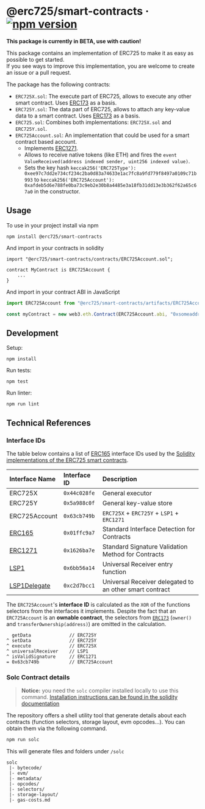 # @erc725/smart-contracts &middot; [![npm version](https://img.shields.io/npm/v/@erc725/smart-contracts.svg?style=flat)](https://www.npmjs.com/package/@erc725/smart-contracts)


**This package is currently in BETA, use with caution!**

This package contains an implementation of ERC725 to make it as easy as possible to get started.\
If you see ways to improve this implementation, you are welcome to create an issue or a pull request.

The package has the following contracts:

- `ERC725X.sol`: The execute part of ERC725, allows to execute any other smart contract. Uses [ERC173](https://eips.ethereum.org/EIPS/eip-173) as a basis.
- `ERC725Y.sol`: The data part of ERC725, allows to attach any key-value data to a smart contract. Uses [ERC173](https://eips.ethereum.org/EIPS/eip-173) as a basis.
- `ERC725.sol`: Combines both implementations: `ERC725X.sol` and `ERC725Y.sol`.
- `ERC725Account.sol`: An implementation that could be used for a smart contract based account.
  - Implements [ERC1271](https://github.com/ethereum/EIPs/blob/master/EIPS/eip-1271.md).
  - Allows to receive native tokens (like ETH) and fires the `event ValueReceived(address indexed sender, uint256 indexed value)`.
  - Sets the key hash `keccak256('ERC725Type'): 0xee97c7dd2e734cf234c2ba0d83a74633e1ac7fc8a9fd779f8497a0109c71b993` to `keccak256('ERC725Account'): 0xafdeb5d6e788fe0ba73c9eb2e30b8a4485e3a18fb31dd13e3b362f62a65c67a0` in the constructor.

## Usage

To use in your project install via npm

```
npm install @erc725/smart-contracts
```

And import in your contracts in solidity

```solidity
import "@erc725/smart-contracts/contracts/ERC725Account.sol";

contract MyContract is ERC725Account {
    ...
}
```

And import in your contract ABI in JavaScript

```js
import ERC725Account from "@erc725/smart-contracts/artifacts/ERC725Account.json";

const myContract = new web3.eth.Contract(ERC725Account.abi, "0xsomeaddress...");
```

## Development

Setup:

```
npm install
```

Run tests:

```
npm test
```

Run linter:

```
npm run lint
```

## Technical References

### Interface IDs

The table below contains a list of [ERC165]() interface IDs used by the [Solidity implementations of the ERC725 smart contracts]().

| Interface Name                                                                                                            | Interface ID | Description                                             |
| :------------------------------------------------------------------------------------------------------------------------ | :----------- | :------------------------------------------------------ |
| ERC725X                                                                                                                   | `0x44c028fe` | General executor                                        |
| ERC725Y                                                                                                                   | `0x5a988c0f` | General key-value store                                 |
| ERC725Account                                                                                                             | `0x63cb749b` | `ERC725X` + `ERC725Y` + `LSP1` + `ERC1271`              |
| [ERC165](https://github.com/ethereum/EIPs/blob/master/EIPS/eip-165.md)                                                    | `0x01ffc9a7` | Standard Interface Detection for Contracts              |
| [ERC1271](https://github.com/ethereum/EIPs/blob/master/EIPS/eip-1271.md)                                                  | `0x1626ba7e` | Standard Signature Validation Method for Contracts      |
| [LSP1](https://github.com/lukso-network/LIPs/blob/main/LSPs/LSP-1-UniversalReceiver.md)                                   | `0x6bb56a14` | Universal Receiver entry function                       |
| [LSP1Delegate](https://github.com/lukso-network/LIPs/blob/main/LSPs/LSP-0-ERC725Account.md#lsp1universalreceiverdelegate) | `0xc2d7bcc1` | Universal Receiver delegated to an other smart contract |

The `ERC725Account`'s **interface ID** is calculated as the `XOR` of the functions selectors from the interfaces it implements.
Despite the fact that an `ERC725Account` is an **ownable contract**, the selectors from [`ERC173`](https://github.com/ethereum/EIPs/blob/master/EIPS/eip-173.md) (`owner()` and `transferOwnership(address)`) are omitted in the calculation.

```
  getData              // ERC725Y
^ setData              // ERC725Y
^ execute              // ERC725X
^ universalReceiver    // LSP1
^ isValidSignature     // ERC1271
= 0x63cb749b           // ERC725Account
```

### Solc Contract details

> **Notice:** you need the `solc` compiler installed locally to use this command. [Installation instructions can be found in the solidity documentation](https://docs.soliditylang.org/en/v0.8.9/installing-solidity.html)

The repository offers a shell utility tool that generate details about each contracts (function selectors, storage layout, evm opcodes...). You can obtain them via the following command.

```bash
npm run solc
```

This will generate files and folders under `/solc`

```
solc
 |- bytecode/
 |- evm/
 |- metadata/
 |- opcodes/
 |- selectors/
 |- storage-layout/
 |- gas-costs.md

```
